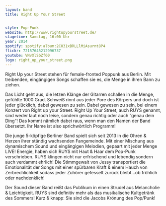 ```yaml
---
layout: band
title: Right Up Your Street


style: Pop-Punk
website: http://www.rightupyourstreet.de/
stagetime: Samstag, 16:00 Uhr
year: 2014
spotify: spotify:album:2CH31xBRLLlMiAsurnt8P4
flickr: 72157645212996737
youtube: VNvXlSbZf60
logo: right_up_your_street.png
---
```


Right Up your Street stehen für female-fronted Poppunk aus Berlin. Mit treibenden, eingängigen Songs schaffen sie es, die Menge in ihren Bann zu ziehen.

Das Licht geht aus, die letzen Klänge der Gitarren schallen in die Menge, gefühlte 1000 Grad. Schweiß rinnt aus jeder Pore des Körpers und doch ist jeder glücklich, dabei gewesen zu sein. Dabei gewesen zu sein, bei einem Konzert von Right up your Street. Right Up Your Street, auch RUYS genannt, sind weder laut noch leise, sondern genau richtig oder auch “genau dein Ding“! Das kommt nämlich dabei raus, wenn man den Namen der Band übersetzt. Ihr Name ist also sprichwörtlich Programm!

Die junge 5-köpfige Berliner Band spielt sich seit 2013 in die Ohren & Herzen ihrer ständig wachsenden Fangemeinde. Mit einer Mischung aus dynamischem Sound und eingängigen Melodien, gepaart mit jeder Menge LIVE! Energie, haben sich RUYS mit Haut & Haar dem Pop-Punk verschrieben. RUYS klingen nicht nur erfrischend und lebendig sondern auch verdammt ehrlich! Die Stimmgewalt von Jessy transportiert die Emotionalität der Songs mit einer spürbaren Kraft & einem Hauch von Zerbrechlichkeit sodass jeder Zuhörer gefesselt zurück bleibt…ob fröhlich oder nachdenklich!

Der Sound dieser Band reißt das Publikum in einen Strudel aus Melancholie & Leichtigkeit. RUYS sind definitiv mehr als das musikalische Kultgetränk des Sommers! Kurz & knapp: Sie sind die Jacobs Krönung des Pop/Punk!
